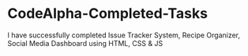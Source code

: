 # CodeAlpha-Completed-Tasks
I have successfully completed Issue Tracker System, Recipe Organizer, Social Media Dashboard using HTML, CSS &amp; JS
